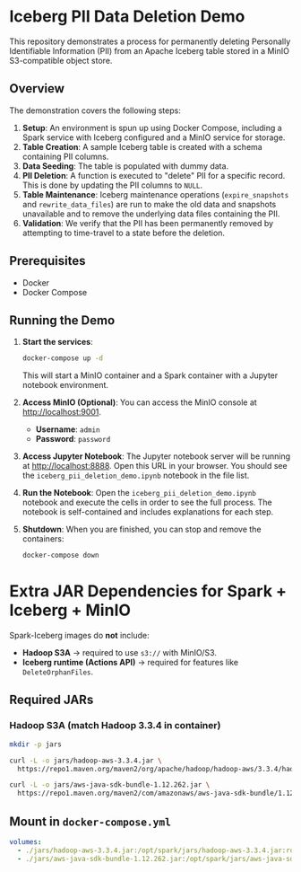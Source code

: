 # Iceberg PII Data Deletion Demo

This repository demonstrates a process for permanently deleting Personally Identifiable Information (PII) from an Apache Iceberg table stored in a MinIO S3-compatible object store.

## Overview

The demonstration covers the following steps:
1.  **Setup**: An environment is spun up using Docker Compose, including a Spark service with Iceberg configured and a MinIO service for storage.
2.  **Table Creation**: A sample Iceberg table is created with a schema containing PII columns.
3.  **Data Seeding**: The table is populated with dummy data.
4.  **PII Deletion**: A function is executed to "delete" PII for a specific record. This is done by updating the PII columns to `NULL`.
5.  **Table Maintenance**: Iceberg maintenance operations (`expire_snapshots` and `rewrite_data_files`) are run to make the old data and snapshots unavailable and to remove the underlying data files containing the PII.
6.  **Validation**: We verify that the PII has been permanently removed by attempting to time-travel to a state before the deletion.

## Prerequisites

*   Docker
*   Docker Compose

## Running the Demo

1.  **Start the services**:
    ```bash
    docker-compose up -d
    ```
    This will start a MinIO container and a Spark container with a Jupyter notebook environment.

2.  **Access MinIO (Optional)**:
    You can access the MinIO console at [http://localhost:9001](http://localhost:9001).
    *   **Username**: `admin`
    *   **Password**: `password`

3.  **Access Jupyter Notebook**:
    The Jupyter notebook server will be running at [http://localhost:8888](http://localhost:8888). Open this URL in your browser. You should see the `iceberg_pii_deletion_demo.ipynb` notebook in the file list.

4.  **Run the Notebook**:
    Open the `iceberg_pii_deletion_demo.ipynb` notebook and execute the cells in order to see the full process. The notebook is self-contained and includes explanations for each step.

5.  **Shutdown**:
    When you are finished, you can stop and remove the containers:
    ```bash
    docker-compose down
    ```


# Extra JAR Dependencies for Spark + Iceberg + MinIO

Spark-Iceberg images do **not** include:
- **Hadoop S3A** → required to use `s3://` with MinIO/S3.
- **Iceberg runtime (Actions API)** → required for features like `DeleteOrphanFiles`.

## Required JARs

### Hadoop S3A (match Hadoop 3.3.4 in container)
```bash
mkdir -p jars

curl -L -o jars/hadoop-aws-3.3.4.jar \
  https://repo1.maven.org/maven2/org/apache/hadoop/hadoop-aws/3.3.4/hadoop-aws-3.3.4.jar

curl -L -o jars/aws-java-sdk-bundle-1.12.262.jar \
  https://repo1.maven.org/maven2/com/amazonaws/aws-java-sdk-bundle/1.12.262/aws-java-sdk-bundle-1.12.262.jar
````

## Mount in `docker-compose.yml`

```yaml
volumes:
  - ./jars/hadoop-aws-3.3.4.jar:/opt/spark/jars/hadoop-aws-3.3.4.jar:ro
  - ./jars/aws-java-sdk-bundle-1.12.262.jar:/opt/spark/jars/aws-java-sdk-bundle-1.12.262.jar:ro
```
